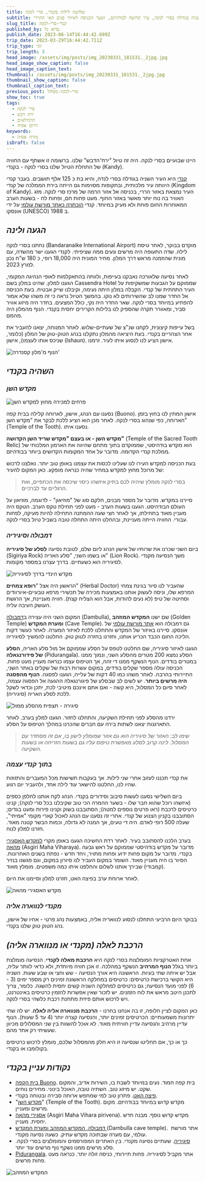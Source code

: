 ```yaml
---
title: שלושה לילות בקנדי, סרי לנקה
subtitle: קנדי, העיר השניה בגודלה בסרי לנקה, עיר קדושה לבודהיזם, ושער הכניסה לאיזור פנים האי ההררי
slug_title: קנדי-סרי-לנקה
published_by: עדוא גל
publish_date: 2023-06-14T16:44:42.699Z
trip_date: 2023-03-29T16:44:42.711Z
trip_type: זוגי
trip_length: 3
head_image: /assets/img/posts/img_20230331_181531._2jpg.jpg
head_image_show_caption: false
head_image_caption_text:
thumbnail: /assets/img/posts/img_20230331_181531._2jpg.jpg
thumbnail_show_caption: false
thumbnail_caption_text:
previous_post: סרי-לנקה-מסלול
show_toc: true
tags:
  - סרי לנקה
  - ירח דבש
  - תרמילאים
  - דרום אסיה
keywords:
  - מזרח אסיה
isDraft: false
---
```


היינו שבועיים בסרי לנקה. היה זה טיול "ירח־הדבש" שלנו. ברשומה זו אשתף עם החוויה של התחלת הטיול שלנו בסרי לנקה - בקנדי (Kandy).

[קנדי](https://en.wikipedia.org/wiki/Kandy) היא העיר השניה בגודלה בסרי לנדה, והיא בת כ 125 אלף תושבים. בעבר קנדי היוותה עיר מלכותית, ובתקופות מסוימות גם הייתה בירת הממלכה של קנדי (Kingdom of Kandy). העיר נמצאת באזור הררי, בכניסה אל אזור הרמה של מרכז סרי לנקה. מזג האוויר בה נוח יותר מאשר באזור החוף. מעט פחות חם, ופחות לח - בשעות הערב המאוחרות החום פוחת ולא מעיק במיוחד. קנדי [הוכתרה כאתר מורשת עולמי](https://whc.unesco.org/en/list/450) על ידי אונסקו (UNESCO) ב 1988.

## ***הגעה ולינה***

נחתנו בסרי לנקה (Bandaranaike International Airport) מוקדם בבוקר, לאחר טיסת לילה. שדה התעופה היה מרשים ונעים ממה שציפיתי. לקנדי הגענו ישר מהשדה, עם מונית שהוזמנה מראש דרך המלון. מחיר המונית היה 18,000 רופי, כ 180 ש"ח נכון למרץ 2023.

לאחר נסיעה שלאורכה נאבקנו בעייפות, ולוותה בהתאקלמות לאופי הנהיגה המקומי, הגענו למלון. שהינו במלון בשם Cassendra Hotel שממוקם על הגבעות שמשקיפות על העיר התחתית של קנדי. הקבלה במלון היתה נעימה, וקיבלנו שייק אבטיח. בעת הכניסה אל החדר שמנו לב שהשירותים לא נוקו. בהמשך הטיול נראה כי זה משהו שלא אמור להפתיע במיוחד בסרי לנקה. שאר החדר היה נקי, כולל המצעים. בחדר היה מיזוג אוויר סביר, ומאוורר תקרה שהספיק לנו בלילות הקרירים יחסית בקנדי. הנוף מהמלון היה מהמם.

בשל עייפות קיצונית, לקחנו שנ"צ של שעתיים-שלוש. לאחר המנוחה, יצאנו להעביר את אחר הצהריים בקנדי. בעת היציאה מהמלון נתקלנו בנהג הטוק-טוק של המלון (כלומר, שניכס אותו לעצמו), אישון (Ishaun). אישון הציע לנו לנסוע איתו לעיר. זרמנו.

![הנוף מ'מלון קסנדרה'](/assets/img/posts/IMG_20230331_082353.jpg "הנוף מ'מלון קסנדרה'")

## ***השהיה בקנדי***

### ***מקדש השן***

![פרחים למכירה מחוץ למקדש השן](/assets/img/posts/IMG_20230329_172245.jpg "פרחים למכירה מחוץ למקדש השן")

נסענו עם הנהג, אישון, לארוחה קלילה בבית קפה (Buono). אישון המתין לנו בחוץ בזמן הארוחה, כפי שנהוג בסרי לנקה. לאחר מכן הוא הציע ללכת לבקר את "מקדש השן" (Temple of the Tooth). נסענו איתו.

**מקדש השן - או בעצם "מקדש שריד השן הקדושה"** (Temple of the Sacred Tooth Relic) הוא מקדש בודהיסטי, שממוקדם בתוך מתחם שהיווה את הארמון המלכותי של ממלכת קנדי הקדומה. מדובר על אחד המקומות הקדושים ביותר בבודהיזם.

בעת הכניסה למקדש העירו לנו שעלינו לכסות את עצמנו באופן טוב יותר. נאלצנו לרכוש של מרוכל מחוץ למקדש במחיר שהיה כנראה מופקע. כאן המקום להעיר:

>  בסרי לנקה מומלץ שיהיה לכם בתיק איזשהו כיסוי שיכסה את הכתפיים, ואת הרגליים עד לברכיים.

סיירנו במקדש. מדובר על מספר מבנים, חלקם סוג של "מוזיאון" - לדוגמה, מוזיאון על העולם הבודהיסט. הגענו בשעות הערב - מעט לפני תחילת טקס הערב. הטקס היה מעניין מאוד בתחילתו, אך לאחר חצי שעה ההמתנה התחילה להיות מעיקה, לפחות עבורי. החוויה הייתה מעניינת, ובהחלט היתה התחלה טובה בשביל טיול בסרי לנקה.

### ***דמבולה וסיגיריה***

ביום השני שכרנו את שרותיו של אישון הנהג ליום שלם, לטובת נסיעה **לסלע של סיגיריה** (Sigiriya Rock) או בשמו השני, "סלע האריה" (Lion Rock). משך הנסיעה מקנדי לסיגיריה הוא כשעתיים. בדרך עצרנו במספר מקומות. 

![מקדש הינדי בדרך לסיגיריה](/assets/img/posts/IMG_20230330_111447.jpg "מקדש הינדי בדרך לסיגיריה")

הראשון היה אצל "**רופא צמחים**" (Herbal Doctor) שהעביר לנו סיור בגינת צמחי המרפא שלו, וניסה לעשוק אותנו באמצעות מכירה של תכשירי מרפא טבעיים-איורוודים וסחיטה של טיפ (לא נעים להודות, אבל הוא הצליח קצת). חוויה מעניינת, אך הרגשת העושק העיבה עליה. 

המקום השני היה עצירה ב[דמבולה](https://en.wikipedia.org/wiki/Dambulla_cave_temple) (Dambulla), שם ישנו **המקדש המוזהב** (Golden Temple) **ומערת המקדש** (Cave Temple). גם דמבולה הוא [אתר מורשת עולמי](https://whc.unesco.org/en/list/561) של אונסקו. סיירנו באיזור של המקדש והתחלנו ללכת לאיזור המערה. לאחר כעשר דקות הליכה החום הכבד הכריע אותנו, וחזרנו בחזרה לטוק טוק. החלטנו להמשיך לסיגיריה.

הגענו לאיזור סיגיריה, שם החלטנו לטפס על הסלע שממוקם אל מול סלע האריה, **הסלע של פידורנגאלה** (Pidurangala). הסלע נמצא 200 מטרים מהסלע השני, ונמוך ממנו במטרים בודדים. הנוף הנשקף ממנו די זהה, אך הטיפוס עצמו כנראה מעניין מעט פחות. הכניסה עולה מספר שקלים בודדים, במקום עשרות רבות של שקלים באתר השני, התיירותי בהרבה. לאחר משהו כמו 40 דקות של עלייה, הגענו לפסגה. **הנוף מהפסגה היה מרשים ביותר**. יש לשים לב שבסלע של פיגורנגאלה ההגעה אל הפסגה עצמה, לאחר סיום כל המסלול, היא קשה - ואם אתם אינכם מיטיבי לכת, יתכן וכדאי לשקל ללכת לסלע האריה (סיגיריה).

![סיגירה - תצפית מהסלע ממול](/assets/img/posts/IMG_20230330_153045.jpg "סיגירה - תצפית מהסלע ממול")

ירדנו מהסלע לפני תחילת השקיעה, והתחלנו לחזור. הגענו למלון בערב. לאחר התארגנות יצאנו לשתות בירה עם חברים שהכרנו במהלך הטיפוס על הסלע.

> *שימו לב: האזור של סיגיריה הוא גם אזור שמומלץ לישון בו, אם זה מסתדר עם המסלול. לינה קרוב לסלע מאפשרת טיפוס עליו גם בשעות הזריחה או בשעות השקיעה.*

### ***בתוך קנדי עצמה***

את קנדי תכננו לעזוב אחרי שני לילות. אך בעקבות תשישות מכל המעברים והתזוזות שהיו לנו, החלטנו להישאר עוד לילה אחד, ולהעביר יום רגוע.

ביום השלישי נסענו לעשות סיבוב וסידורים בקנדי. הנהג לקח אותנו לחלפן כספים (איזשהו רוכל שהוא חבר שלו - בשער ההמרה הכי טוב שקיבלנו בכל סרי לנקה); קנינו כרטיסים לרכבת (ראו פרטים נוספים למטה); הסתובבנו בשוק וקנינו פירות ומעט בגדים; הסתובבנו בקניון הצנוע של קנדי. אחרי זה נסענו עם הנהג לאכול קארי מקומי "אמיתי", שעלה 500 רופי לאדם. היה די טעים, אך המנה לא גדולה, וכמות הבשר קטנה מאוד. חזרנו למלון לנוח.

בערב הלכנו להסתובב בעיר. לאחר רדת החשיכה הגענו באופן מקרי [למקדש האסגירי מהאה](https://en.wikipedia.org/wiki/Asgiri_Maha_Viharaya) (Asgiri Maha Viharaya). מדובר על מקדש בודהיסטי שממוקם על ראש גבעה בקנדי. מדובר על מקום פחות ידוע ופחות מתויר, ויחד חדש - נפתח בשנים האחרונות. הסיור בו היה מעניין מאוד. השומר במקום העביר לנו סיורון במקום, וגם פגשנו בנזיר (קמבודי) שבירך אותנו לשלום והחלפנו איתו כמה משפטים. מומלץ מאוד.

לאחר ארוחת ערב בפיצה האט, חזרנו למלון וסיימנו את היום.

![מקדש האסגירי מהאה](/assets/img/posts/IMG_20230331_191133.jpg "מקדש האסגירי מהאה")

### ***מקנדי לנווארה אליה***

בבוקר היום הרביעי התחלנו לנסוע לנוואריה אליה, באמצעות נהג פרטי - אחיו של אישון, נהג הטוק טוק שלנו בקנדי.

## ***הרכבת לאלה (מקנדי או מנווארה אליה)***

אחת האטרקציות המומלצות בסרי לנקה היא **הרכבת מאלה לקנדי**. הנסיעה מומלצת ביותר בגלל **הנוף המרהיב** הנשקף במהלכה. זו אכן חוויה מיוחדת, ולא כדאי לוותר עליה, אבל יש איתה שתי בעיות. הראשונה היא אורך הנסיעה - שש וחצי או שבע שעות. השניה היא הקושי ברכישת כרטיסים: כרטיסים במחלקה הראשונה זמינים רק מספר ימים (3 - 6) לפני מועד הנסיעה; גם כרטיסים למחלקה השניה קשים יחסית להשגה. כלומר, צריך לתכנן היטב מראש את לוח הזמנים. יש לזכור שאין אפשרות להזמין כרטיסים באינטרנט, ויש לרכוש אותם פיזית מתחנת רכבת כלשהי בסרי לנקה.

כאן המקום לציין חלופה, זו בה אנחנו בחרנו - **הרכבת מנווארה אליה לאלה**. יש לה שתי יתרונות משמעותיים: הכרטיסים זמינים יותר, והנסיעה קצרה יותר (4 עד 5 שעות). הנוף עדיין מרהיב והנסיעה עדיין חוויתית מאוד. לא אוכל להשוות בין שני המסלולים מכיוון שעשיתי רק אחד מהם.

כך או כך, אם תחליטו שנסיעה זו היא חלק מהמסלול שלכם, מומלץ לרכוש כרטיסים בקולומבו או בקנדי.

## ***נקודות עניין בקנדי***

* [בית הקפה Buono](https://buono-cafe.business.site/). בית קפה חמוד. נעים במיוחד לשבת בו, השירות אדיב, והמקום שקט. יש מיזוג טוב. השתיה טובה, האוכל בינוני. מחירים נוחים.
* [פיצה האט](https://goo.gl/maps/SpiV8nS3gSRR32vP7). פתרון טוב למי שמחפש ארוחה סבירה ובטוחה בקנדי.
* "[מקדש השן](https://goo.gl/maps/UVBPomXYTfaFn48R8)" (Temple of the Tooth). מקדש קדוש במיוחד בבודהיזם. מקום מרשים ומעניין.
* [אסגירי מהאה](https://goo.gl/maps/zYYgL67tvCzzFL7R7) (Asgiri Maha Vihara pirivena). מקדש קדוש נוסף. מבנה חדש יחסית. מעניין.
* [דמבולה, המקדש המוזהב ומערת המקדש ](https://goo.gl/maps/agvtRTFEE7BeXN9G9)(Dambulla cave temple).  אתר מורשת עולמי, עם מערה שבתוכה מקדש עתיק. כשעה נסיעה מקנדי. 
* [סיגיריה](https://goo.gl/maps/RQawdbhYD32MJAmp6). שעתיים נסיעה מקנדי. בין האתרים המפורסמים והמומלצים בסרי לנקה. סלע מרשים ממנו נשקף נוף מרשים עוד יותר.
* [Pidurangala](https://goo.gl/maps/NFAaKNtFpc2iuJTj7). אתר מקביל לסיגיריה. פחות תיירותי, כניסה זולה יותר. כנראה מעט פחות מרשים.

![המקדש המוזהב](/assets/img/posts/IMG_20230330_135024.jpg "המקדש המוזהב")
